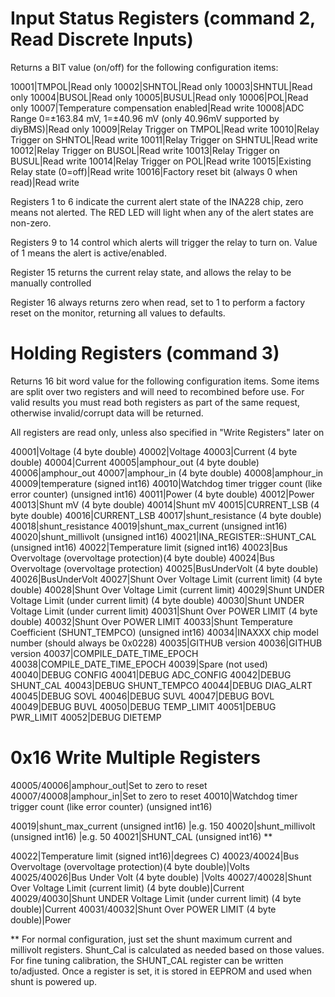 # Input Status Registers (command 2, Read Discrete Inputs)

Returns a BIT value (on/off) for the following configuration items:

10001|TMPOL|Read only
10002|SHNTOL|Read only
10003|SHNTUL|Read only
10004|BUSOL|Read only
10005|BUSUL|Read only
10006|POL|Read only
10007|Temperature compensation enabled|Read write
10008|ADC Range 0=±163.84 mV, 1=±40.96 mV (only 40.96mV supported by diyBMS)|Read only
10009|Relay Trigger on TMPOL|Read write
10010|Relay Trigger on SHNTOL|Read write
10011|Relay Trigger on SHNTUL|Read write
10012|Relay Trigger on BUSOL|Read write
10013|Relay Trigger on BUSUL|Read write
10014|Relay Trigger on POL|Read write
10015|Existing Relay state (0=off)|Read write
10016|Factory reset bit (always 0 when read)|Read write

Registers 1 to 6 indicate the current alert state of the INA228 chip, zero means not alerted.  The RED LED will light when any of the alert states are non-zero.

Registers 9 to 14 control which alerts will trigger the relay to turn on.  Value of 1 means the alert is active/enabled.

Register 15 returns the current relay state, and allows the relay to be manually controlled

Register 16 always returns zero when read, set to 1 to perform a factory reset on the monitor, returning all values to defaults.


# Holding Registers (command 3)

Returns 16 bit word value for the following configuration items.  Some items are split over two registers and will need to recombined before use.
For valid results you must read both registers as part of the same request, otherwise invalid/corrupt data will be returned.

All registers are read only, unless also specified in "Write Registers" later on

40001|Voltage (4 byte double)
40002|Voltage
40003|Current (4 byte double)
40004|Current
40005|amphour_out (4 byte double)
40006|amphour_out
40007|amphour_in (4 byte double)
40008|amphour_in
40009|temperature (signed int16)
40010|Watchdog timer trigger count (like error counter) (unsigned int16)
40011|Power (4 byte double)
40012|Power
40013|Shunt mV (4 byte double)
40014|Shunt mV
40015|CURRENT_LSB (4 byte double)
40016|CURRENT_LSB
40017|shunt_resistance (4 byte double)
40018|shunt_resistance
40019|shunt_max_current  (unsigned int16)
40020|shunt_millivolt  (unsigned int16)
40021|INA_REGISTER::SHUNT_CAL (unsigned int16)
40022|Temperature limit (signed int16)
40023|Bus Overvoltage (overvoltage protection)(4 byte double)
40024|Bus Overvoltage (overvoltage protection)
40025|BusUnderVolt (4 byte double)
40026|BusUnderVolt
40027|Shunt Over Voltage Limit (current limit) (4 byte double)
40028|Shunt Over Voltage Limit (current limit) 
40029|Shunt UNDER Voltage Limit (under current limit) (4 byte double)
40030|Shunt UNDER Voltage Limit (under current limit)
40031|Shunt Over POWER LIMIT (4 byte double)
40032|Shunt Over POWER LIMIT
40033|Shunt Temperature Coefficient (SHUNT_TEMPCO) (unsigned int16)
40034|INAXXX chip model number (should always be 0x0228)
40035|GITHUB version
40036|GITHUB version
40037|COMPILE_DATE_TIME_EPOCH
40038|COMPILE_DATE_TIME_EPOCH
40039|Spare (not used)
40040|DEBUG CONFIG
40041|DEBUG ADC_CONFIG
40042|DEBUG SHUNT_CAL
40043|DEBUG SHUNT_TEMPCO
40044|DEBUG DIAG_ALRT
40045|DEBUG SOVL
40046|DEBUG SUVL
40047|DEBUG BOVL
40049|DEBUG BUVL
40050|DEBUG TEMP_LIMIT
40051|DEBUG PWR_LIMIT
40052|DEBUG DIETEMP


# 0x16 Write Multiple Registers

40005/40006|amphour_out|Set to zero to reset
40007/40008|amphour_in|Set to zero to reset
40010|Watchdog timer trigger count (like error counter) (unsigned int16)

40019|shunt_max_current  (unsigned int16) |e.g. 150
40020|shunt_millivolt  (unsigned int16) |e.g. 50
40021|SHUNT_CAL (unsigned int16) **

40022|Temperature limit (signed int16)|degrees C)
40023/40024|Bus Overvoltage (overvoltage protection)(4 byte double)|Volts
40025/40026|Bus Under Volt (4 byte double) |Volts
40027/40028|Shunt Over Voltage Limit (current limit) (4 byte double)|Current
40029/40030|Shunt UNDER Voltage Limit (under current limit) (4 byte double)|Current
40031/40032|Shunt Over POWER LIMIT (4 byte double)|Power

** For normal configuration, just set the shunt maximum current and millivolt registers.  Shunt_Cal is calculated as needed based on those values.  For fine tuning calibration, the SHUNT_CAL register can be written to/adjusted.  Once a register is set, it is stored in EEPROM and used when shunt is powered up.

